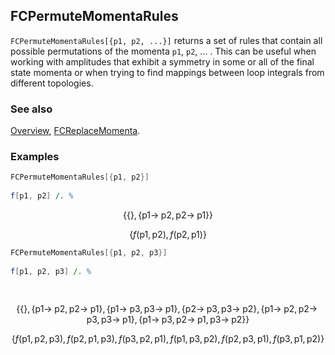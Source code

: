 ## FCPermuteMomentaRules

`FCPermuteMomentaRules[{p1, p2, ...}]` returns a set of rules that contain all possible permutations of the momenta `p1`, `p2`, ... . This can be useful when working with amplitudes that exhibit a symmetry in some or all of the final state momenta or when trying to find mappings between loop integrals from different topologies.

### See also

[Overview](Extra/FeynCalc.md), [FCReplaceMomenta](FCReplaceMomenta.md).

### Examples

```mathematica
FCPermuteMomentaRules[{p1, p2}] 
 
f[p1, p2] /. %
```

$$\{\{\},\{\text{p1}\to \;\text{p2},\text{p2}\to \;\text{p1}\}\}$$

$$\{f(\text{p1},\text{p2}),f(\text{p2},\text{p1})\}$$

```mathematica
FCPermuteMomentaRules[{p1, p2, p3}] 
 
f[p1, p2, p3] /. % 
  
 

```

$$\{\{\},\{\text{p1}\to \;\text{p2},\text{p2}\to \;\text{p1}\},\{\text{p1}\to \;\text{p3},\text{p3}\to \;\text{p1}\},\{\text{p2}\to \;\text{p3},\text{p3}\to \;\text{p2}\},\{\text{p1}\to \;\text{p2},\text{p2}\to \;\text{p3},\text{p3}\to \;\text{p1}\},\{\text{p1}\to \;\text{p3},\text{p2}\to \;\text{p1},\text{p3}\to \;\text{p2}\}\}$$

$$\{f(\text{p1},\text{p2},\text{p3}),f(\text{p2},\text{p1},\text{p3}),f(\text{p3},\text{p2},\text{p1}),f(\text{p1},\text{p3},\text{p2}),f(\text{p2},\text{p3},\text{p1}),f(\text{p3},\text{p1},\text{p2})\}$$